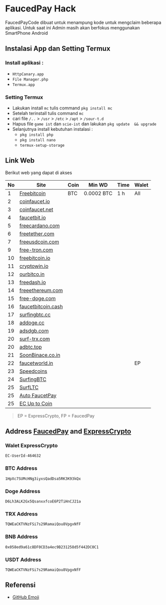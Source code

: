 # FaucedPay Hack

FaucedPayCode dibuat untuk menampung kode untuk mengclaim beberapa aplikasi. Untuk saat ini Admin masih akan berfokus menggunakan SmartPhone Android

## Instalasi App dan Setting Termux
### Install aplikasi  :
  - `HttpCanary.app`
  - `File Manager.php`
  - `Termux.app`

### Setting Termux
- Lakukan install `mc` tulis command `pkg install mc`
- Setelah terinstall tulis command `mc`
- cari file `/..` > `/usr` > `/etc` > `/apt` >  `/sour-t.d`
- Hapus file `game ist` dan `scie-ist` dan lakukan `pkg update  && upgrade`
- Selanjutnya install kebutuhan instalasi :
  - `pkg install php`
  - `pkg install nano`
  - `termux-setup-storage`

## Link Web
Berikut web yang dapat di akses

No | Site    | Coin    |Min WD|Time | Walet 
---|---------|----------|----------|-----------|------------
1|[Freebitcoin](https://freebitcoin.io/?ref=544081)|BTC|0.0002 BTC|1 h|All
2|[coinfaucet.io](https://coinfaucet.io)||||
3|[coinfaucet.net](https://coinfaucet.net)||||
4|[faucetbit.io](https://faucetbit.io)||||
5|[freecardano.com](https://freecardano.com)||||
6|[freetether.com](https://freetether.com)||||
7|[freeusdcoin.com](https://freeusdcoin.com)||||
9|[free-tron.com](https://free-tron.com)||||
10|[freebitcoin.io](https://freebitcoin.io)||||
11|[cryptowin.io](https://cryptowin.io)||||
12|[ourbitco.in](https://ourbitco.in)||||
13|[freedash.io](https://freedash.io)||||
14|[freeethereum.com](https://freeethereum.com)||||
15|[free-doge.com](https://free-doge.com)||||
16|[faucetbitcoin.cash](https://faucetbitcoin.cash/)||||
17|[surfingbtc.cc](https://surfingbtc.cc)||||
18|[addoge.cc](https://addoge.cc/)||||
19|[adsdgb.com](https://adsdgb.com/)||||
20|[surf-trx.com](https://surf-trx.com/)||||
20|[adbtc.top](https://adbtc.top/)||||
21|[SoonBinace.co.in](https://soonbinance.co.in/)||||
22|[faucetworld.in](https://faucetworld.in)||||EP
23|[Speedcoins](http://auto.speedcoins.xyz)||||
24|[SurfingBTC](https://surfingbtc.cc?r=Abudu93)||||
25|[SurfLTC](https://adltc.cc?r=Abudu93)||||
25|[Auto FaucetPay](http://uptocoin.tk/fp)||||
25|[EC Up to Coin](https://uptocoin.tk/ec/)||||


> EP = ExpressCrypto, FP = FaucedPay

## Address [FaucedPay](https://faucetpay.io/?r=2178387) and [ExpressCrypto](https://expresscrypto.io/signup?referral=464632)

### Walet ExpressCrypto
```
EC-UserId-464632
```

### BTC Address
```
1HpXc7SUMcHNg3iyxsQadDsa5RK3K93kQx
```
### Doge Address
```
D6Lh3ALK2Gx5QsanxxfcoE6P2TiHnCJ21a
```
### TRX Address
```
TQWEaCKTVNzFSi7s29RamaiQou8VpgxNfF
```
### BNB Address
```
0x058ed9a61c8DF0CD3a4ec9B231258d5f442DC0C1
```
### USDT Address
```
TQWEaCKTVNzFSi7s29RamaiQou8VpgxNfF
```


## Referensi
- [GitHub Emoji](https://github.com/ikatyang/emoji-cheat-sheet/blob/master/README.md)
